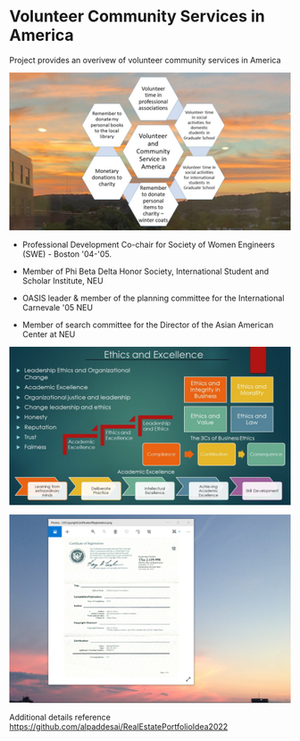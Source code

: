 # Volunteer Community Services in America

Project provides an overivew of volunteer community services in America

![image](VolunteerCommunityServices.jpg)

* Professional Development Co-chair for Society of Women Engineers (SWE) - Boston '04-'05.

* Member of Phi Beta Delta Honor Society, International Student and Scholar Institute, NEU

* OASIS leader & member of the planning committee for the International Carnevale '05 NEU

* Member of search committee for the Director of the Asian American Center at NEU

![image](Ethics.jpg)

![image](USCopyrightCertificate.png)

Additional details reference https://github.com/alpaddesai/RealEstatePortfolioIdea2022
